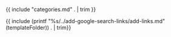 {{ include "categories.md" . | trim }}

{{ include (printf "%s/../add-google-search-links/add-links.md" (templateFolder)) . | trim}}

